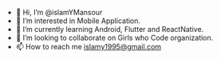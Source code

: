 - 👋 Hi, I’m @islamYMansour
- 👀 I’m interested in Mobile Application.
- 🌱 I’m currently learning Android, Flutter and ReactNative.
- 💞️ I’m looking to collaborate on Girls who Code organization.
- 📫 How to reach me islamy1995@gmail.com

<!---
islamYMansour/islamYMansour is a ✨ special ✨ repository because its `README.md` (this file) appears on your GitHub profile.
You can click the Preview link to take a look at your changes.
--->
